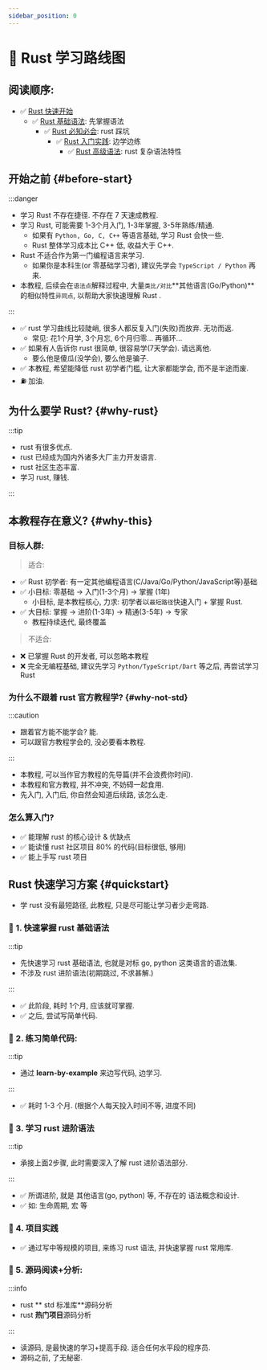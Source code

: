 ```yaml
---
sidebar_position: 0
---
```


# 🦀 Rust 学习路线图

## 阅读顺序:

- ✅ [Rust 快速开始](intro/) 
  - ✅ [Rust 基础语法](core/intro): 先掌握语法
    - ✅ [Rust 必知必会](tips/rule): rust 踩坑
      - ✅ [Rust 入门实践](praticse/intro/): 边学边练
        - ✅ [Rust 高级语法](pro/intro): rust 复杂语法特性

  
## 开始之前 {#before-start}

:::danger

- 学习 Rust 不存在捷径. 不存在 7 天速成教程.
- 学习 Rust, 可能需要 1-3个月入门, 1-3年掌握, 3-5年熟练/精通.
    - 如果有 `Python, Go, C, C++` 等语言基础, 学习 Rust 会快一些.
    - Rust 整体学习成本比 C++ 低, 收益大于 C++.
- Rust 不适合作为第一门编程语言来学习.
    - 如果你是本科生(or 零基础学习者), 建议先学会 `TypeScript / Python` 再来.
- 本教程, 后续会在`语法点`解释过程中, 大量`类比/对比`**其他语言(Go/Python)**的相似特性`异同点`, 以帮助大家快速理解 Rust
  .

:::

- ✅ rust 学习曲线比较陡峭, 很多人都反复入门(失败)而放弃. 无功而返.
    - 常见: 花1个月学, 3个月忘, 6个月归零... 再循环...
- ✅ 如果有人告诉你 rust 很简单, 很容易学(7天学会). 请远离他.
    - 要么他是傻瓜(没学会), 要么他是骗子.
- ✅ 本教程, 希望能降低 rust 初学者门槛, 让大家都能学会, 而不是半途而废.
- ⛽️ 加油.

## 为什么要学 Rust? {#why-rust}

:::tip

- rust 有很多优点.
- rust 已经成为国内外诸多大厂主力开发语言.
- rust 社区生态丰富.
- 学习 rust, 赚钱.

:::

## 本教程存在意义? {#why-this}


### 目标人群:

> 适合:

- ✅ Rust 初学者: 有一定其他编程语言(C/Java/Go/Python/JavaScript等)基础
- ✅ 小目标: 零基础 -> 入门(1-3个月) -> 掌握 (1年)
  - 小目标, 是本教程核心, 力求: 初学者以`最短路径`快速入门 + 掌握 Rust.
- ✅ 大目标: 掌握 -> 进阶(1-3年) -> 精通(3-5年) -> 专家
  - 教程持续迭代, 最终覆盖

> 不适合:

- ❌ 已掌握 Rust 的开发者, 可以忽略本教程
- ❌ 完全无编程基础, 建议先学习 `Python/TypeScript/Dart` 等之后, 再尝试学习 Rust


### 为什么不跟着 rust 官方教程学? {#why-not-std}

:::caution

- 跟着官方能不能学会? 能.
- 可以跟官方教程学会的, 没必要看本教程.

:::

- 本教程, 可以当作官方教程的先导篇(并不会浪费你时间).
- 本教程和官方教程, 并不冲突, 不妨碍一起食用.
- 先入门, 入门后, 你自然会知道后续路, 该怎么走.

### 怎么算入门?

- ✅ 能理解 rust 的核心设计 & 优缺点
- ✅ 能读懂 rust 社区项目 80% 的代码(目标很低, 够用)
- ✅ 能上手写 rust 项目

## Rust 快速学习方案 {#quickstart}

- 学 rust 没有最短路径, 此教程, 只是尽可能让学习者少走弯路.

### 🚀 1. 快速掌握 rust 基础语法

:::tip

- 先快速学习 rust 基础语法, 也就是对标 go, python 这类语言的语法集.
- 不涉及 rust 进阶语法(初期跳过, 不求甚解.)

:::

- ✅ 此阶段, 耗时 1个月, 应该就可掌握.
- ✅ 之后, 尝试写简单代码.

### 🚀 2. 练习简单代码:

:::tip

- 通过 **learn-by-example** 来边写代码, 边学习.

:::

- ✅ 耗时 1-3 个月. (根据个人每天投入时间不等, 进度不同)

### 🚀 3. 学习 rust 进阶语法

:::tip

- 承接上面2步骤, 此时需要深入了解 rust 进阶语法部分.

:::

- ✅ 所谓进阶, 就是 其他语言(go, python) 等, 不存在的 语法概念和设计.
- ✅ 如: 生命周期, 宏 等

### 🚀 4. 项目实践

- ✅ 通过写中等规模的项目, 来练习 rust 语法, 并快速掌握 rust 常用库.

### 🚀 5. 源码阅读+分析:

:::info

- rust ** std 标准库**源码分析
- rust **热门项目**源码分析

:::

- 读源码, 是最快速的学习+提高手段. 适合任何水平段的程序员.
- 源码之前, 了无秘密.

